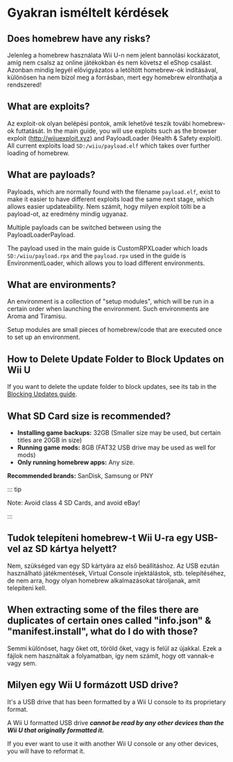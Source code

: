 # Gyakran isméltelt kérdések

## Does homebrew have any risks?

Jelenleg a homebrew használata Wii U-n nem jelent bannolási kockázatot, amíg nem csalsz az online játékokban és nem követsz el eShop csalást. Azonban mindig legyél elővigyázatos a letöltött homebrew-ok indításával, különösen ha nem bízol meg a forrásban, mert egy homebrew elronthatja a rendszered!

## What are exploits?

Az exploit-ok olyan belépési pontok, amik lehetővé teszik továbi homebrew-ok futtatását. In the main guide, you will use exploits such as the browser exploit (http://wiiuexploit.xyz) and PayloadLoader (Health & Safety exploit). All current exploits load `SD:/wiiu/payload.elf` which takes over further loading of homebrew.

## What are payloads?

Payloads, which are normally found with the filename `payload.elf`, exist to make it easier to have different exploits load the same next stage, which allows easier updateability. Nem számít, hogy milyen exploit tölti be a payload-ot, az eredmény mindig ugyanaz.

Multiple payloads can be switched between using the PayloadLoaderPayload.

The payload used in the main guide is CustomRPXLoader which loads `SD:/wiiu/payload.rpx` and the `payload.rpx` used in the guide is EnvironmentLoader, which allows you to load different environments.

## What are environments?

An environment is a collection of "setup modules", which will be run in a certain order when launching the environment. Such environments are Aroma and Tiramisu.

Setup modules are small pieces of homebrew/code that are executed once to set up an environment.

## How to Delete Update Folder to Block Updates on Wii U

If you want to delete the update folder to block updates, see its tab in the [Blocking Updates guide](block-updates).

## What SD Card size is recommended?

- **Installing game backups:** 32GB (Smaller size may be used, but certain titles are 20GB in size)
- **Running game mods:** 8GB (FAT32 USB drive may be used as well for mods)
- **Only running homebrew apps:** Any size.

**Recommended brands:** SanDisk, Samsung or PNY

::: tip

Note: Avoid class 4 SD Cards, and avoid eBay!

:::

## Tudok telepíteni homebrew-t Wii U-ra egy USB-vel az SD kártya helyett?

Nem, szükséged van egy SD kártyára az első beállításhoz. Az USB ezután használható játékmentések, Virtual Console injektálástok, stb. telepítéséhez, de nem arra, hogy olyan homebrew alkalmazásokat tároljanak, amit telepíteni kell.

## When extracting some of the files there are duplicates of certain ones called "info.json" & "manifest.install", what do I do with those?

Semmi különöset, hagy őket ott, töröld őket, vagy is felül az újakkal. Ezek a fájlok nem használtak a folyamatban, így nem számít, hogy ott vannak-e vagy sem.

## Milyen egy Wii U formázott USD drive?

It's a USB drive that has been formatted by a Wii U console to its proprietary format.

A Wii U formatted USB drive _**cannot be read by any other devices than the Wii U that originally formatted it.**_

If you ever want to use it with another Wii U console or any other devices, you will have to reformat it.
